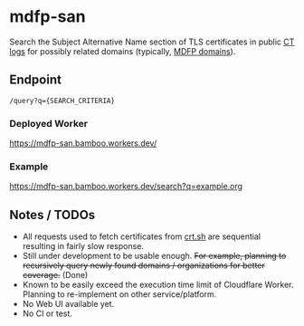 # mdfp-san

Search the Subject Alternative Name section of TLS certificates in public [CT logs](https://crt.sh) for possibly related domains (typically, [MDFP domains](https://github.com/EFForg/privacybadger/issues/781)).

## Endpoint

`/query?q={SEARCH_CRITERIA}`

### Deployed Worker

https://mdfp-san.bamboo.workers.dev/

### Example

https://mdfp-san.bamboo.workers.dev/search?q=example.org

## Notes / TODOs

- All requests used to fetch certificates from [crt.sh](https://crt.sh) are sequential resulting in fairly slow response.
- Still under development to be usable enough. ~~~~For example, planning to recursively query newly found domains / organizations for better coverage.~~~~ (Done)
- Known to be easily exceed the execution time limit of Cloudflare Worker. Planning to re-implement on other service/platform.
- No Web UI available yet.
- No CI or test.
